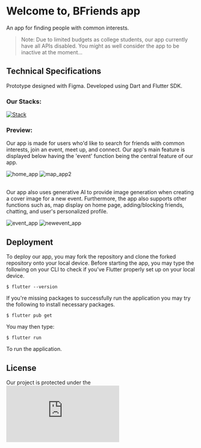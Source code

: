# Welcome to, BFriends app

An app for finding people with common interests.

> Note: Due to limited budgets as college students, our app currently have all APIs disabled. You might as well consider the app to be inactive at the moment...

## Technical Specifications

Prototype designed with Figma. Developed using Dart and Flutter SDK.

### Our Stacks:

[![Stack](https://skillicons.dev/icons?i=dart,flutter,figma,firebase,gcp,js)]()

### Preview:
Our app is made for users who'd like to search for friends with common interests, join an event, meet up, and connect. Our app's main feature is displayed below having the 'event' function being the central feature of our app.<br>

![home_app](https://github.com/user-attachments/assets/5113b44a-93f1-4dc3-94b4-e7c8d88bc31f) 
![map_app2](https://github.com/user-attachments/assets/3c37cef9-4b80-4ba6-9cd1-c38f0e1fe52d) 

<br>Our app also uses generative AI to provide image generation when creating a cover image for a new event. Furthermore, the app also supports other functions such as, map display on home page, adding/blocking friends, chatting, and user's personalized profile. <br>

![event_app](https://github.com/user-attachments/assets/a229d131-ed76-46cc-abbd-7a03b6d72e5f) 
![newevent_app](https://github.com/user-attachments/assets/5c1c0fe1-cadd-4038-9577-e18d81d6b5a4)

## Deployment
To deploy our app, you may fork the repository and clone the forked repository onto your local device. Before starting the app, you may type the following on your CLI to check if you've Flutter properly set up on your local device.

`$ flutter --version`

If you're missing packages to successfully run the application you may try the following to install necessary packages.

`$ flutter pub get`

You may then type:

`$ flutter run`

To run the application.

## License
Our project is protected under the ![GNU General Public License Version 3](https://www.gnu.org/licenses/gpl-3.0.en.html)
